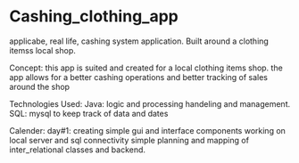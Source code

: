 # Cashing_clothing_app
applicabe, real life, cashing system application. Built around a clothing itemss local shop.

 Concept:
 this app is suited and created for a local clothing items shop.
 the app allows for a better cashing operations and better tracking of sales around the shop
 
 Technologies Used:
 Java: logic and processing handeling and management.
 SQL: mysql to keep track of data and dates
 
 Calender:
 day#1: creating simple gui and interface components
        working on local server and sql connectivity
        simple planning and mapping of inter_relational classes and backend.
